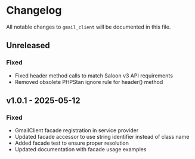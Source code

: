 # Changelog

All notable changes to `gmail_client` will be documented in this file.

## Unreleased

### Fixed
- Fixed header method calls to match Saloon v3 API requirements
- Removed obsolete PHPStan ignore rule for header() method

## v1.0.1 - 2025-05-12

### Fixed
- GmailClient facade registration in service provider
- Updated facade accessor to use string identifier instead of class name
- Added facade test to ensure proper resolution
- Updated documentation with facade usage examples

